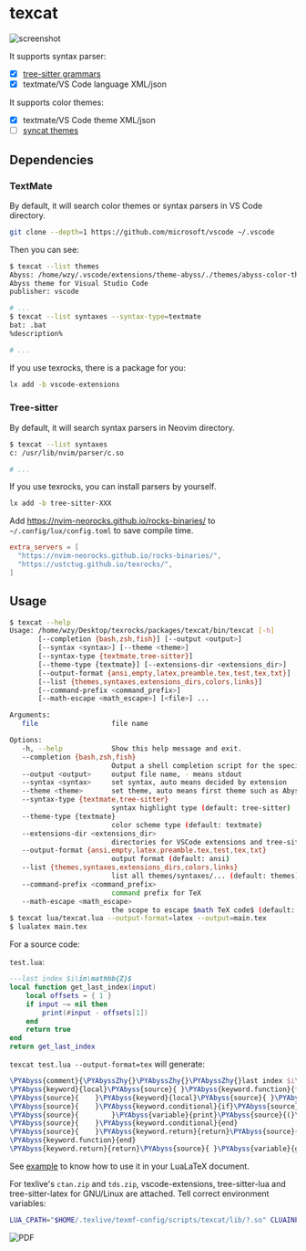 # texcat

<!-- markdownlint-disable MD013 -->

![screenshot](https://github.com/user-attachments/assets/6c5b13b2-6d8a-498c-a519-8ff6cfe82af0)

It supports syntax parser:

- [x] [tree-sitter grammars](https://nvim-neorocks.github.io/rocks-binaries/)
- [x] textmate/VS Code language XML/json

It supports color themes:

- [x] textmate/VS Code theme XML/json
- [ ] [syncat themes](https://github.com/foxfriends/syncat-themes)

## Dependencies

### TextMate

By default, it will search color themes or syntax parsers in VS Code directory.

```sh
git clone --depth=1 https://github.com/microsoft/vscode ~/.vscode
```

Then you can see:

```sh
$ texcat --list themes
Abyss: /home/wzy/.vscode/extensions/theme-abyss/./themes/abyss-color-theme.json
Abyss theme for Visual Studio Code
publisher: vscode

# ...
$ texcat --list syntaxes --syntax-type=textmate
bat: .bat
%description%

# ...
```

If you use texrocks, there is a package for you:

```sh
lx add -b vscode-extensions
```

### Tree-sitter

By default, it will search syntax parsers in Neovim directory.

```sh
$ texcat --list syntaxes
c: /usr/lib/nvim/parser/c.so

# ...
```

If you use texrocks, you can install parsers by yourself.

```sh
lx add -b tree-sitter-XXX
```

Add <https://nvim-neorocks.github.io/rocks-binaries/> to
`~/.config/lux/config.toml` to save compile time.

```toml
extra_servers = [
  "https://nvim-neorocks.github.io/rocks-binaries/",
  "https://ustctug.github.io/texrocks/",
]
```

## Usage

```sh
$ texcat --help
Usage: /home/wzy/Desktop/texrocks/packages/texcat/bin/texcat [-h]
       [--completion {bash,zsh,fish}] [--output <output>]
       [--syntax <syntax>] [--theme <theme>]
       [--syntax-type {textmate,tree-sitter}]
       [--theme-type {textmate}] [--extensions-dir <extensions_dir>]
       [--output-format {ansi,empty,latex,preamble.tex,test,tex,txt}]
       [--list {themes,syntaxes,extensions_dirs,colors,links}]
       [--command-prefix <command_prefix>]
       [--math-escape <math_escape>] [<file>] ...

Arguments:
   file                  file name

Options:
   -h, --help            Show this help message and exit.
   --completion {bash,zsh,fish}
                         Output a shell completion script for the specified shell.
   --output <output>     output file name, - means stdout
   --syntax <syntax>     set syntax, auto means decided by extension
   --theme <theme>       set theme, auto means first theme such as Abyss
   --syntax-type {textmate,tree-sitter}
                         syntax highlight type (default: tree-sitter)
   --theme-type {textmate}
                         color scheme type (default: textmate)
   --extensions-dir <extensions_dir>
                         directories for VSCode extensions and tree-sitter grammars/queries
   --output-format {ansi,empty,latex,preamble.tex,test,tex,txt}
                         output format (default: ansi)
   --list {themes,syntaxes,extensions_dirs,colors,links}
                         list all themes/syntaxes/... (default: themes)
   --command-prefix <command_prefix>
                         command prefix for TeX
   --math-escape <math_escape>
                         the scope to escape $math TeX code$ (default: comment)
$ texcat lua/texcat.lua --output-format=latex --output=main.tex
$ lualatex main.tex
```

For a source code:

`test.lua`:

```lua
---last index $i\in\mathbb{Z}$
local function get_last_index(input)
    local offsets = { 1 }
    if input ~= nil then
        print(#input - offsets[1])
    end
    return true
end
return get_last_index
```

`texcat test.lua --output-format=tex` will generate:

```tex
\PYAbyss{comment}{\PYAbyssZhy{}\PYAbyssZhy{}\PYAbyssZhy{}last index $i\in\mathbb{Z}$}
\PYAbyss{keyword}{local}\PYAbyss{source}{ }\PYAbyss{keyword.function}{function}\PYAbyss{source}{ }\PYAbyss{variable}{get\PYAbyssZus{}last\PYAbyssZus{}index}\PYAbyss{source}{(}\PYAbyss{variable}{input}\PYAbyss{source}{)}
\PYAbyss{source}{    }\PYAbyss{keyword}{local}\PYAbyss{source}{ }\PYAbyss{variable}{offsets}\PYAbyss{source}{ }\PYAbyss{operator}{=}\PYAbyss{source}{ }\PYAbyss{constructor}{\PYAbyssZob{}}\PYAbyss{source}{ }\PYAbyss{number}{1}\PYAbyss{source}{ }\PYAbyss{constructor}{\PYAbyssZcb{}}
\PYAbyss{source}{    }\PYAbyss{keyword.conditional}{if}\PYAbyss{source}{ }\PYAbyss{variable}{input}\PYAbyss{source}{ }\PYAbyss{operator}{\PYAbyssZti{}=}\PYAbyss{source}{ }\PYAbyss{constant.builtin}{nil}\PYAbyss{source}{ }\PYAbyss{keyword.conditional}{then}
\PYAbyss{source}{        }\PYAbyss{variable}{print}\PYAbyss{source}{(}\PYAbyss{operator}{\PYAbyssZsh{}}\PYAbyss{variable}{input}\PYAbyss{source}{ }\PYAbyss{operator}{\PYAbyssZhy{}}\PYAbyss{source}{ }\PYAbyss{variable}{offsets}\PYAbyss{source}{[}\PYAbyss{number}{1}\PYAbyss{source}{])}
\PYAbyss{source}{    }\PYAbyss{keyword.conditional}{end}
\PYAbyss{source}{    }\PYAbyss{keyword.return}{return}\PYAbyss{source}{ true}
\PYAbyss{keyword.function}{end}
\PYAbyss{keyword.return}{return}\PYAbyss{source}{ }\PYAbyss{variable}{get\PYAbyssZus{}last\PYAbyssZus{}index}
```

See [example](https://github.com/ustctug/texrocks/tree/main/packages/texcat) to
know how to use it in your LuaLaTeX document.

For texlive's `ctan.zip` and `tds.zip`, vscode-extensions, tree-sitter-lua and
tree-sitter-latex for GNU/Linux are attached. Tell correct environment variables:

```sh
LUA_CPATH="$HOME/.texlive/texmf-config/scripts/texcat/lib/?.so" CLUAINPUTS='$LUAINPUTS' lualatex --shell-escape test.tex
```

![PDF](https://github.com/user-attachments/assets/3ebe9d8f-4ea9-495c-8cd9-187b2dc0200b)

